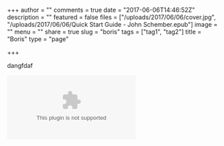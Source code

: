 +++
author = ""
comments = true
date = "2017-06-06T14:46:52Z"
description = ""
featured = false
files = ["/uploads/2017/06/06/cover.jpg", "/uploads/2017/06/06/Quick Start Guide - John Schember.epub"]
image = ""
menu = ""
share = true
slug = "boris"
tags = ["tag1", "tag2"]
title = "Boris"
type = "page"

+++


dangfdaf

![](/uploads/2017/06/06/Quick%20Start%20Guide%20-%20John%20Schember.epub)

